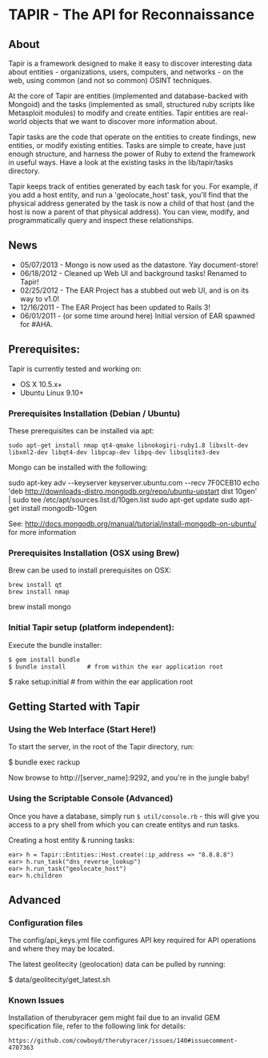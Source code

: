 # TAPIR - The API for Reconnaissance

## About

Tapir is a framework designed to make it easy to discover interesting data about entities - organizations, users, computers, and networks - on the web, using common (and not so common) OSINT techniques.

At the core of Tapir are entities (implemented and database-backed with Mongoid) and the tasks (implemented as small, structured ruby scripts like Metasploit modules) to modify and create entities. Tapir entities are real-world objects that we want to discover more information about.

Tapir tasks are the code that operate on the entities to create findings, new entities, or modify existing entities. Tasks are simple to create, have just enough structure, and harness the power of Ruby to extend the framework in useful ways. Have a look at the existing tasks in the lib/tapir/tasks directory.

Tapir keeps track of entities generated by each task for you. For example, if you add a host entity, and run a 'geolocate_host' task, you'll find that the physical address generated by the task is now a child of that host (and the host is now a parent of that physical address). You can view, modify, and programmatically query and inspect these relationships.

## News

* 05/07/2013 - Mongo is now used as the datastore. Yay document-store!
* 06/18/2012 - Cleaned up Web UI and background tasks! Renamed to Tapir!
* 02/25/2012 - The EAR Project has a stubbed out web UI, and is on its way to v1.0!
* 12/16/2011 - The EAR Project has been updated to Rails 3!
* 06/01/2011 - (or some time around here) Initial version of EAR spawned for #AHA.

## Prerequisites:

Tapir is currently tested and working on:

* OS X 10.5.x+
* Ubuntu Linux 9.10+

### Prerequisites Installation (Debian / Ubuntu) 

These prerequisites can be installed via apt:

	sudo apt-get install nmap qt4-qmake libnokogiri-ruby1.8 libxslt-dev libxml2-dev libqt4-dev libpcap-dev libpq-dev libsqlite3-dev 

Mongo can be installed with the following: 

sudo apt-key adv --keyserver keyserver.ubuntu.com --recv 7F0CEB10
echo 'deb http://downloads-distro.mongodb.org/repo/ubuntu-upstart dist 10gen' | sudo tee /etc/apt/sources.list.d/10gen.list
sudo apt-get update
sudo apt-get install mongodb-10gen

See: http://docs.mongodb.org/manual/tutorial/install-mongodb-on-ubuntu/ for more information

### Prerequisites Installation (OSX using Brew)

Brew can be used to install prerequisites on OSX:

	brew install qt
	brew install nmap
  brew install mongo

### Initial Tapir setup (platform independent): 

Execute the bundle installer: 

	$ gem install bundle 
	$ bundle install      # from within the ear application root
  $ rake setup:initial  # from within the ear application root

## Getting Started with Tapir

### Using the Web Interface (Start Here!)

To start the server, in the root of the Tapir directory, run: 

  $ bundle exec rackup
   
Now browse to http://[server_name]:9292, and you're in the jungle baby!

### Using the Scriptable Console (Advanced)
Once you have a database, simply run `$ util/console.rb` - this will give you access to a pry shell from which you can create entitys and run tasks. 

Creating a host entity & running tasks: 

    ear> h = Tapir::Entities::Host.create(:ip_address => "8.8.8.8")
    ear> h.run_task("dns_reverse_lookup")
    ear> h.run_task("geolocate_host")
    ear> h.children

## Advanced

### Configuration files

The config/api_keys.yml file configures API key required for API operations and where they may be located. 
    
The latest geolitecity (geolocation) data can be pulled by running: 

  $ data/geolitecity/get_latest.sh 

### Known Issues

Installation of therubyracer gem might fail due to an invalid GEM specification file, refer to the following link for details: 

	https://github.com/cowboyd/therubyracer/issues/140#issuecomment-4707363
